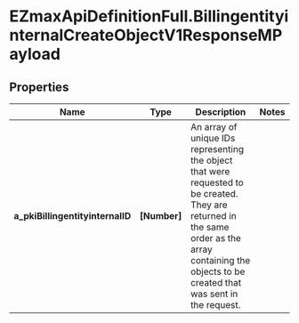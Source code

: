 # EZmaxApiDefinitionFull.BillingentityinternalCreateObjectV1ResponseMPayload

## Properties

Name | Type | Description | Notes
------------ | ------------- | ------------- | -------------
**a_pkiBillingentityinternalID** | **[Number]** | An array of unique IDs representing the object that were requested to be created.  They are returned in the same order as the array containing the objects to be created that was sent in the request. | 


